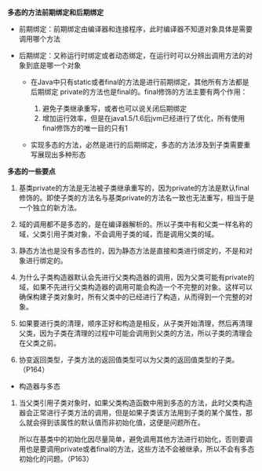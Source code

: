 **多态的方法前期绑定和后期绑定**
* 前期绑定：前期绑定由编译器和连接程序，此时编译器不知道对象具体是需要调用哪个方法
* 后期绑定：又称运行时绑定或者动态绑定，在运行时可以分辨出调用方法的对象到底是哪一个对象

    - 在Java中只有static或者final的方法是进行前期绑定，其他所有方法都是后期绑定
    private的方法也是final的。final修饰的方法主要有两个作用：

        1. 避免子类继承重写，或者也可以说关闭后期绑定
        2. 增加运行效率，但是在java1.5/1.6后jvm已经进行了优化，所有使用final修饰方的唯一目的只有1
    - 实现多态的方法，必然是进行的后期绑定，多态的方法涉及到子类需要重写展现出多种形态

**多态的一些要点**

1. 基类private的方法是无法被子类继承重写的，因为private的方法是默认final修饰的。即使子类的方法名与基类private的方法名一致也无法重写，相当于是一个独立的新方法。

2. 域的调用都不是多态的，是在编译器解析的。所以子类中有和父类一样名称的域，父类引用子类对象，不会调用子类的域，而是调用父类的域。

3. 静态方法也是没有多态性的，因为静态方法是直接和类进行绑定的，不是和对象进行绑定的。

4. 为什么子类构造器默认会先进行父类构造器的调用，因为父类可能有private的域，如果不先进行父类构造器的调用可能会构造一个不完整的对象。这样可以确保构建子类对象时，所有父类中的已经进行了构造，从而得到一个完整的对象。

5. 如果要进行类的清理，顺序正好和构造是相反，从子类开始清理，然后再清理父类，因为子类在清理的过程中可能会调用到父类的方法，所以子类的清理会在父类之前。

6. 协变返回类型，子类方法的返回值类型可以为父类的返回值类型的子类。（P164）

* 构造器与多态

1. 当父类引用子类对象时，如果父类构造函数中用到多态的方法，此时父类构造器会正常进行子类方法的调用，但是如果子类该方法用到子类的某个属性，那么就会得到该属性的默认值而非初始化值，这便是问题所在。

   所以在基类中的初始化因尽量简单，避免调用其他方法进行初始化，否则要调用也是要调用private或者final的方法，这些方法不会被继承，所以不会有多态初始化的问题。（P163）